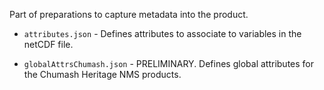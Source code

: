 Part of preparations to capture metadata into the product.

- `attributes.json` - 
  Defines attributes to associate to variables in the netCDF file.

- `globalAttrsChumash.json` - PRELIMINARY.
   Defines global attributes for the Chumash Heritage NMS products.
